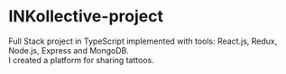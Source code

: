 # INKollective-project
Full Stack project in TypeScript implemented with tools: React.js, Redux, Node.js, Express and MongoDB.<br>
I created a platform for sharing tattoos.


